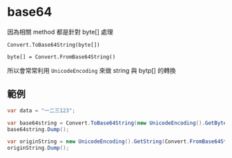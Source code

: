 # base64

因為相關 method 都是針對 byte[] 處理

```
Convert.ToBase64String(byte[])
```

```
byte[] = Convert.FromBase64String()
```

所以會常常利用 `UnicodeEncoding` 來做 string 與 bytp[] 的轉換

## 範例

```csharp
var data = "一二三123";

var base64string = Convert.ToBase64String(new UnicodeEncoding().GetBytes(data));
base64string.Dump();

var originString = new UnicodeEncoding().GetString(Convert.FromBase64String(base64string));
originString.Dump();
```
